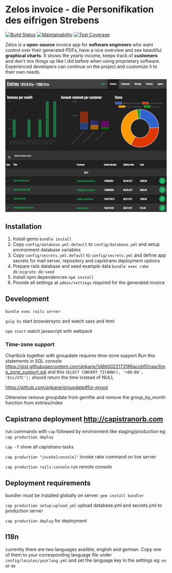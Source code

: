 # Zelos invoice - die Personifikation des eifrigen Strebens
[![Build Status](https://travis-ci.org/spielhoelle/zelos.svg?branch=feature%2Ftravis)](https://travis-ci.org/spielhoelle/zelos)
[![Maintainability](https://api.codeclimate.com/v1/badges/48c588790d6b50346443/maintainability)](https://codeclimate.com/github/spielhoelle/zelos/maintainability)
[![Test Coverage](https://api.codeclimate.com/v1/badges/48c588790d6b50346443/test_coverage)](https://codeclimate.com/github/spielhoelle/zelos/test_coverage)

Zelos is a **open-source** invoice app for **software engineers** who want control over their generated PDFs, have a nice overview and see beautiful **graphical charts**. It shows the  yearly income, keeps track of **customers** and don't mix things up like I did before when using proprietary software. Experienced developers can continue on the project and customize it to their own needs.

![Zelos invoice dashboard](/app/assets/images/screen1.jpg?raw=true "Zelos invoice dashboard")

## Installation
1. Install gems `bundle install`
2. Copy `config/database.yml.default` to `config/database.yml` and setup environment database variables
3. Copy `config/secrets.yml.default` to `config/secrets.yml` and define app secrets for mail server, repository and capistrano deployment options
4. Prepare rails database and seed example data `bundle exec rake db:migrate db:seed`
5. Install npm dependencies `npm install`
6. Provide all settings at `admin/settings` required for the generated invoice

## Development
`bundle exec rails server`

`gulp bs` start browsersync and watch sass and html

`npm start` watch javascript with webpack

### Time-zone support
Chartkick together with groupdate requires time-zone support
Run this statements in SQL console
https://gist.githubusercontent.com/ankane/1d6b0022173186accbf0/raw/time_zone_support.sql
and this
`SELECT CONVERT_TZ(NOW(), '+00:00', 'Etc/UTC');`
should return the time instead of NULL

https://github.com/ankane/groupdate#for-mysql

Otherwise remove groupdate from gemfile and remove the group_by_month function from entries/index

## Capistrano deployment http://capistranorb.com

run commands with `cap` followed by environment like staging/production
eg: `cap production deploy`

`cap -T` show all capistrano tasks

`cap production "invoke[console]"` invoke rake command on live server

`cap production rails:console` run remote console

## Deployment requirements

bundler must be installed globally on server:
`gem install bundler`

`cap production setup:upload_yml` upload database.yml and secrets.yml to production server

`cap production deploy` for deployment

## l18n
currently there are two languages availble, english and german. Copy one of them to your corresponding language file under `config/locales/yourlang.yml` and set the language key in the settings eg: `en` or `de`
